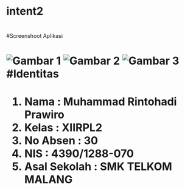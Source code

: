 # intent2<h1>
#Screenshoot Aplikasi<h1>
![Gambar 1](http://imageshack.com/a/img923/7355/KFlizc.jpg)
![Gambar 2](http://imageshack.com/a/img922/2686/DfxqPW.jpg)
![Gambar 3](http://imageshack.com/a/img924/2294/lw6bVz.jpg)
#Identitas<h1>
1. Nama : Muhammad Rintohadi Prawiro
2. Kelas : XIIRPL2
3. No Absen : 30
4. NIS : 4390/1288-070
5. Asal Sekolah : SMK TELKOM MALANG
